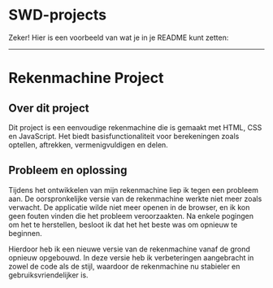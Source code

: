# SWD-projects

Zeker! Hier is een voorbeeld van wat je in je README kunt zetten:

---

# Rekenmachine Project

## Over dit project
Dit project is een eenvoudige rekenmachine die is gemaakt met HTML, CSS en JavaScript. Het biedt basisfunctionaliteit voor berekeningen zoals optellen, aftrekken, vermenigvuldigen en delen.

## Probleem en oplossing
Tijdens het ontwikkelen van mijn rekenmachine liep ik tegen een probleem aan. De oorspronkelijke versie van de rekenmachine werkte niet meer zoals verwacht. De applicatie wilde niet meer openen in de browser, en ik kon geen fouten vinden die het probleem veroorzaakten. Na enkele pogingen om het te herstellen, besloot ik dat het het beste was om opnieuw te beginnen.

Hierdoor heb ik een nieuwe versie van de rekenmachine vanaf de grond opnieuw opgebouwd. In deze versie heb ik verbeteringen aangebracht in zowel de code als de stijl, waardoor de rekenmachine nu stabieler en gebruiksvriendelijker is.




